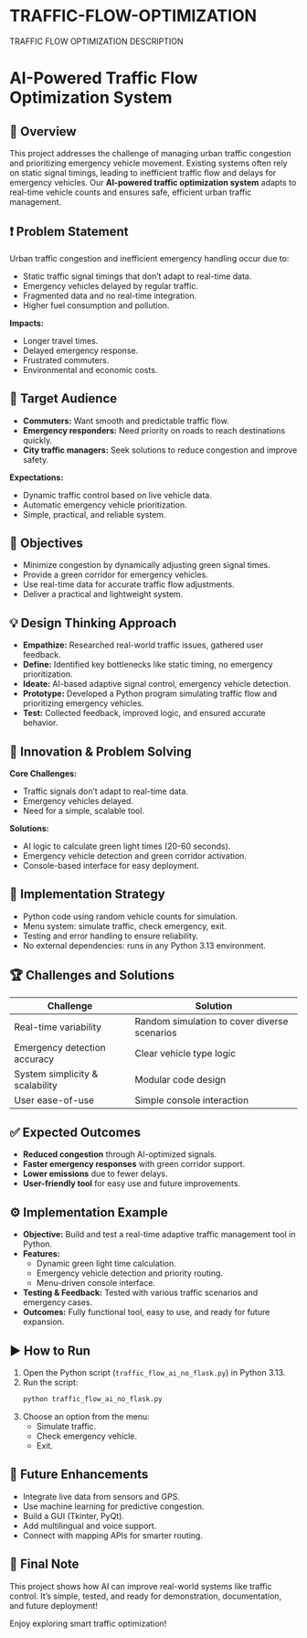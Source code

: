 # TRAFFIC-FLOW-OPTIMIZATION
TRAFFIC FLOW OPTIMIZATION DESCRIPTION
# AI-Powered Traffic Flow Optimization System

## 🚦 Overview
This project addresses the challenge of managing urban traffic congestion and prioritizing emergency vehicle movement. Existing systems often rely on static signal timings, leading to inefficient traffic flow and delays for emergency vehicles. Our **AI-powered traffic optimization system** adapts to real-time vehicle counts and ensures safe, efficient urban traffic management.

## ❗ Problem Statement
Urban traffic congestion and inefficient emergency handling occur due to:

- Static traffic signal timings that don’t adapt to real-time data.
- Emergency vehicles delayed by regular traffic.
- Fragmented data and no real-time integration.
- Higher fuel consumption and pollution.

**Impacts:**
- Longer travel times.
- Delayed emergency response.
- Frustrated commuters.
- Environmental and economic costs.

## 🎯 Target Audience
- **Commuters:** Want smooth and predictable traffic flow.
- **Emergency responders:** Need priority on roads to reach destinations quickly.
- **City traffic managers:** Seek solutions to reduce congestion and improve safety.

**Expectations:**
- Dynamic traffic control based on live vehicle data.
- Automatic emergency vehicle prioritization.
- Simple, practical, and reliable system.

## 🎯 Objectives
- Minimize congestion by dynamically adjusting green signal times.
- Provide a green corridor for emergency vehicles.
- Use real-time data for accurate traffic flow adjustments.
- Deliver a practical and lightweight system.

## 💡 Design Thinking Approach
- **Empathize:** Researched real-world traffic issues, gathered user feedback.
- **Define:** Identified key bottlenecks like static timing, no emergency prioritization.
- **Ideate:** AI-based adaptive signal control, emergency vehicle detection.
- **Prototype:** Developed a Python program simulating traffic flow and prioritizing emergency vehicles.
- **Test:** Collected feedback, improved logic, and ensured accurate behavior.

## 🔧 Innovation & Problem Solving

**Core Challenges:**  
- Traffic signals don’t adapt to real-time data.  
- Emergency vehicles delayed.  
- Need for a simple, scalable tool.

**Solutions:**  
- AI logic to calculate green light times (20-60 seconds).  
- Emergency vehicle detection and green corridor activation.  
- Console-based interface for easy deployment.

## 🚀 Implementation Strategy
- Python code using random vehicle counts for simulation.
- Menu system: simulate traffic, check emergency, exit.
- Testing and error handling to ensure reliability.
- No external dependencies: runs in any Python 3.13 environment.

## 🏆 Challenges and Solutions
| Challenge                      | Solution                                     |
|--------------------------------|----------------------------------------------|
| Real-time variability          | Random simulation to cover diverse scenarios |
| Emergency detection accuracy   | Clear vehicle type logic                     |
| System simplicity & scalability| Modular code design                          |
| User ease-of-use               | Simple console interaction                   |

## ✅ Expected Outcomes
- **Reduced congestion** through AI-optimized signals.
- **Faster emergency responses** with green corridor support.
- **Lower emissions** due to fewer delays.
- **User-friendly tool** for easy use and future improvements.

## ⚙️ Implementation Example
- **Objective:** Build and test a real-time adaptive traffic management tool in Python.
- **Features:**  
  - Dynamic green light time calculation.  
  - Emergency vehicle detection and priority routing.  
  - Menu-driven console interface.  
- **Testing & Feedback:** Tested with various traffic scenarios and emergency cases.  
- **Outcomes:** Fully functional tool, easy to use, and ready for future expansion.

## ▶️ How to Run
1. Open the Python script (`traffic_flow_ai_no_flask.py`) in Python 3.13.
2. Run the script:
   ```bash
   python traffic_flow_ai_no_flask.py
   ```
3. Choose an option from the menu:
   - Simulate traffic.
   - Check emergency vehicle.
   - Exit.

## 🔮 Future Enhancements
- Integrate live data from sensors and GPS.
- Use machine learning for predictive congestion.
- Build a GUI (Tkinter, PyQt).
- Add multilingual and voice support.
- Connect with mapping APIs for smarter routing.

## 🙌 Final Note
This project shows how AI can improve real-world systems like traffic control. It’s simple, tested, and ready for demonstration, documentation, and future deployment!

Enjoy exploring smart traffic optimization!


